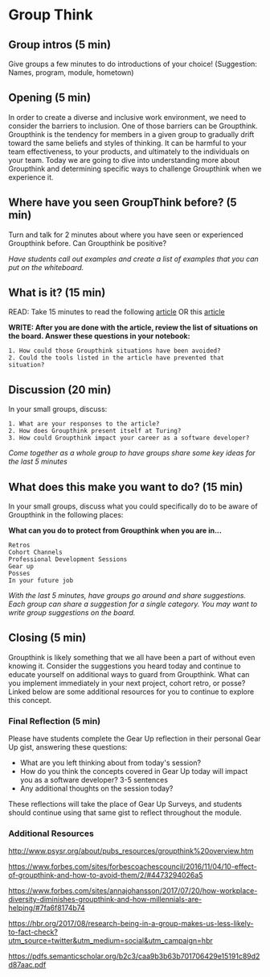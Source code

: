 # Group Think

## Group intros (5 min)
Give groups a few minutes to do introductions of your choice!  (Suggestion:  Names, program, module, hometown)  

## Opening (5 min)

In order to create a diverse and inclusive work environment, we need to consider the barriers to inclusion.  One of those barriers can be Groupthink.   Groupthink is the tendency for members in a given group to gradually drift toward the same beliefs and styles of thinking.  It can be harmful to your team effectiveness, to your products, and ultimately to the individuals on  your team.  Today we are going to dive into understanding more about Groupthink and determining specific ways to challenge Groupthink when we experience it. 


## Where have you seen GroupThink before? (5 min)

Turn and talk for 2 minutes about where you have seen or experienced Groupthink before. Can Groupthink be positive?

*Have students call out examples and create a list of examples that you can put on the whiteboard.*

## What is it? (15 min)

READ: Take 15 minutes to read the following [article](https://www.linkedin.com/pulse/romp-through-group-think-simon-ashworth)  OR this [article](https://www.sesp.northwestern.edu/masters-learning-and-organizational-change/knowledge-lens/stories/2012/groupthink-the-role-of-leadership-in-enhancing-and-mitigating-the-pitfall-in-team-decision-making.html)

<b> WRITE: After you are done with the article, review the list of situations on the board.  Answer these questions in your notebook: </b>


	1. How could those Groupthink situations have been avoided?  
	2. Could the tools listed in the article have prevented that situation?



## Discussion (20 min)
In your small groups, discuss:

	1. What are your responses to the article?
	2. How does Groupthink present itself at Turing?
	3. How could Groupthink impact your career as a software developer?
	
*Come together as a whole group to have groups share some key ideas for the last 5 minutes*

## What does this make you want to do? (15 min)

In your small groups, discuss what you could specifically do to be aware of Groupthink in the following places: 

<b>What can you do to protect from Groupthink when you are in...</b>

	Retros
	Cohort Channels
	Professional Development Sessions
	Gear up
	Posses
	In your future job
	
*With the last 5 minutes, have groups go around and share suggestions.  Each group can share a suggestion for a single category.  You may want to write group suggestions on the board.*

## Closing (5 min)

Groupthink is likely something that we all have been a part of without even knowing it.  Consider the suggestions you heard today and continue to educate yourself on additional ways to guard from Groupthink. What can you implement immediately in your next project, cohort retro, or posse? Linked below are some additional resources for you to continue to explore this concept.

### Final Reflection (5 min)
Please have students complete the Gear Up reflection in their personal Gear Up gist, answering these questions:

* What are you left thinking about from today's session?
* How do you think the concepts covered in Gear Up today will impact you as a software developer? 3-5 sentences
* Any additional thoughts on the session today?

These reflections will take the place of Gear Up Surveys, and students should continue using that same gist to reflect throughout the module.

### Additional Resources
http://www.psysr.org/about/pubs_resources/groupthink%20overview.htm

https://www.forbes.com/sites/forbescoachescouncil/2016/11/04/10-effect-of-groupthink-and-how-to-avoid-them/2/#4473294026a5

https://www.forbes.com/sites/annajohansson/2017/07/20/how-workplace-diversity-diminishes-groupthink-and-how-millennials-are-helping/#7fa6f8174b74

https://hbr.org/2017/08/research-being-in-a-group-makes-us-less-likely-to-fact-check?utm_source=twitter&utm_medium=social&utm_campaign=hbr

https://pdfs.semanticscholar.org/b2c3/caa9b3b63b701706429e15191c89d2d87aac.pdf
